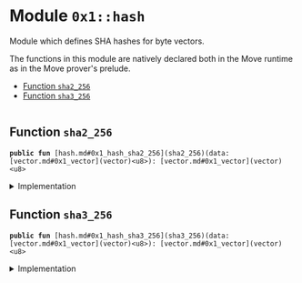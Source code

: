
<a id="0x1_hash"></a>

# Module `0x1::hash`

Module which defines SHA hashes for byte vectors.

The functions in this module are natively declared both in the Move runtime
as in the Move prover's prelude.


-  [Function `sha2_256`](#0x1_hash_sha2_256)
-  [Function `sha3_256`](#0x1_hash_sha3_256)


<pre><code></code></pre>



<a id="0x1_hash_sha2_256"></a>

## Function `sha2_256`



<pre><code><b>public</b> <b>fun</b> [hash.md#0x1_hash_sha2_256](sha2_256)(data: [vector.md#0x1_vector](vector)&lt;u8&gt;): [vector.md#0x1_vector](vector)&lt;u8&gt;
</code></pre>



<details>
<summary>Implementation</summary>


<pre><code><b>native</b> <b>public</b> <b>fun</b> [hash.md#0x1_hash_sha2_256](sha2_256)(data: [vector.md#0x1_vector](vector)&lt;u8&gt;): [vector.md#0x1_vector](vector)&lt;u8&gt;;
</code></pre>



</details>

<a id="0x1_hash_sha3_256"></a>

## Function `sha3_256`



<pre><code><b>public</b> <b>fun</b> [hash.md#0x1_hash_sha3_256](sha3_256)(data: [vector.md#0x1_vector](vector)&lt;u8&gt;): [vector.md#0x1_vector](vector)&lt;u8&gt;
</code></pre>



<details>
<summary>Implementation</summary>


<pre><code><b>native</b> <b>public</b> <b>fun</b> [hash.md#0x1_hash_sha3_256](sha3_256)(data: [vector.md#0x1_vector](vector)&lt;u8&gt;): [vector.md#0x1_vector](vector)&lt;u8&gt;;
</code></pre>



</details>


[move-book]: https://aptos.dev/move/book/SUMMARY
